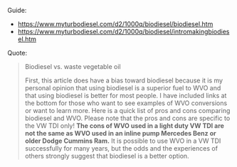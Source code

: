 Guide:
- https://www.myturbodiesel.com/d2/1000q/biodiesel/biodiesel.htm
- https://www.myturbodiesel.com/d2/1000q/biodiesel/intromakingbiodiesel.htm

Quote:
>Biodiesel vs. waste vegetable oil
>
>First, this article does have a bias toward biodiesel because it is my personal opinion that using biodiesel is a superior fuel to WVO and that using biodiesel is better for most people.  I have included links at the bottom for those who want to see examples of WVO conversions or want to learn more.  Here is a quick list of pros and cons comparing biodiesel and WVO.  Please note that the pros and cons are specific to the VW TDI only!  **The cons of WVO used in a light duty VW TDI are not the same as WVO used in an inline pump Mercedes Benz or older Dodge Cummins Ram.**  It is possible to use WVO in a VW TDI successfully for many years, but the odds and the experiences of others strongly suggest that biodiesel is a better option.
